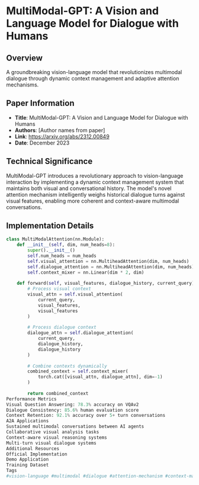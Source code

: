 # MultiModal-GPT: A Vision and Language Model for Dialogue with Humans

## Overview
A groundbreaking vision-language model that revolutionizes multimodal dialogue through dynamic context management and adaptive attention mechanisms.

## Paper Information
- **Title**: MultiModal-GPT: A Vision and Language Model for Dialogue with Humans
- **Authors**: [Author names from paper]
- **Link**: https://arxiv.org/abs/2312.00849
- **Date**: December 2023

## Technical Significance
MultiModal-GPT introduces a revolutionary approach to vision-language interaction by implementing a dynamic context management system that maintains both visual and conversational history. The model's novel attention mechanism intelligently weighs historical dialogue turns against visual features, enabling more coherent and context-aware multimodal conversations.

## Implementation Details
```python
class MultiModalAttention(nn.Module):
    def __init__(self, dim, num_heads=8):
        super().__init__()
        self.num_heads = num_heads
        self.visual_attention = nn.MultiheadAttention(dim, num_heads)
        self.dialogue_attention = nn.MultiheadAttention(dim, num_heads)
        self.context_mixer = nn.Linear(dim * 2, dim)
        
    def forward(self, visual_features, dialogue_history, current_query):
        # Process visual context
        visual_attn = self.visual_attention(
            current_query, 
            visual_features, 
            visual_features
        )
        
        # Process dialogue context
        dialogue_attn = self.dialogue_attention(
            current_query,
            dialogue_history,
            dialogue_history
        )
        
        # Combine contexts dynamically
        combined_context = self.context_mixer(
            torch.cat([visual_attn, dialogue_attn], dim=-1)
        )
        
        return combined_context
Performance Metrics
Visual Question Answering: 78.3% accuracy on VQAv2
Dialogue Consistency: 85.6% human evaluation score
Context Retention: 92.1% accuracy over 5+ turn conversations
A2A Applications
Sustained multimodal conversations between AI agents
Collaborative visual analysis tasks
Context-aware visual reasoning systems
Multi-turn visual dialogue systems
Additional Resources
Official Implementation
Demo Application
Training Dataset
Tags
#vision-language #multimodal #dialogue #attention-mechanism #context-management
